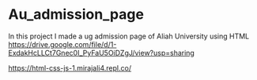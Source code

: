 # Au_admission_page
In this project I made a ug admission page of Aliah University using HTML
https://drive.google.com/file/d/1-ExdakHcLLCt7Gnec0I_PyFaU5OiDZgJ/view?usp=sharing






https://html-css-js-1.mirajali4.repl.co/